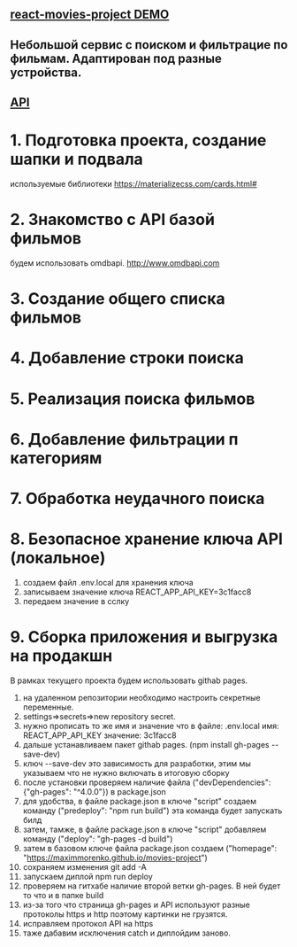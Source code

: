 ## [react-movies-project DEMO](https://maximmorenko.github.io/movies-project/)

## Небольшой сервис с поиском и фильтрацие по фильмам. Адаптирован под разные устройства.

## [API](http://www.omdbapi.com)

# 1. Подготовка проекта, создание шапки и подвала
используемые библиотеки https://materializecss.com/cards.html#

# 2. Знакомство с API базой фильмов
будем использовать omdbapi. http://www.omdbapi.com

# 3. Создание общего списка фильмов

# 4. Добавление строки поиска

# 5. Реализация поиска фильмов

# 6. Добавление фильтрации п категориям

# 7. Обработка неудачного поиска

# 8. Безопасное хранение ключа API (локальное)
1. создаем файл .env.local для хранения ключа
2. записываем значение ключа REACT_APP_API_KEY=3c1facc8
3. передаем значение в сслку

# 9. Сборка приложения и выгрузка на продакшн
В рамках текущего проекта будем использовать githab pages.
1. на удаленном репозитории необходимо настроить секретные переменные.
2. settings=>secrets=>new repository secret.
3. нужно прописать то же имя и значение что в файле: .env.local имя: REACT_APP_API_KEY значение: 3c1facc8
4. дальше устанавливаем пакет githab pages. (npm install gh-pages --save-dev) 
5. ключ --save-dev это зависимость для разработки, этим мы указываем что не нужно включать в итоговую сборку
6. после установки проверяем наличие файла ("devDependencies": {"gh-pages": "^4.0.0"}) в package.json
7. для удобства, в файле package.json в ключе "script" создаем команду ("predeploy": "npm run build") эта команда будет запускать билд
8. затем, тамже, в файле package.json в ключе "script" добавляем команду ("deploy": "gh-pages -d build")
9. затем в базовом ключе файла package.json создаем ("homepage": "https://maximmorenko.github.io/movies-project")
10. сохраняем изменения git add -A 
11. запускаем диплой npm run deploy
12. проверяем на гитхабе наличие второй ветки gh-pages. В ней будет то что и в папке build
13. из-за того что страница gh-pages и API используют разные протоколы https и http поэтому картинки не грузятся.
14. исправляем протокол API на https 
15. таже дабавим исключения catch и диплойдим заново.
